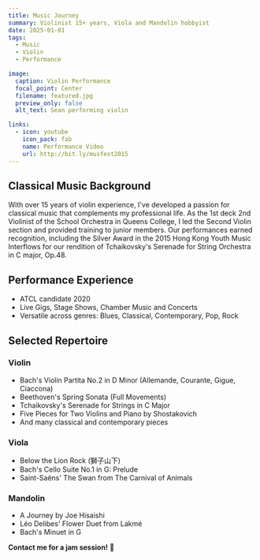 ```yaml
---
title: Music Journey
summary: Violinist 15+ years, Viola and Mandolin hobbyist
date: 2025-01-01
tags:
  - Music
  - Violin
  - Performance

image:
  caption: Violin Performance
  focal_point: Center
  filename: featured.jpg
  preview_only: false
  alt_text: Sean performing violin

links:
  - icon: youtube
    icon_pack: fab
    name: Performance Video
    url: http://bit.ly/musfest2015
---
```


## Classical Music Background

With over 15 years of violin experience, I've developed a passion for classical music that complements my professional life. As the 1st deck 2nd Violinist of the School Orchestra in Queens College, I led the Second Violin section and provided training to junior members. Our performances earned recognition, including the Silver Award in the 2015 Hong Kong Youth Music Interflows for our rendition of Tchaikovsky's Serenade for String Orchestra in C major, Op.48.

## Performance Experience

- ATCL candidate 2020
- Live Gigs, Stage Shows, Chamber Music and Concerts
- Versatile across genres: Blues, Classical, Contemporary, Pop, Rock

## Selected Repertoire

### Violin
- Bach's Violin Partita No.2 in D Minor (Allemande, Courante, Gigue, Ciaccona)
- Beethoven's Spring Sonata (Full Movements)
- Tchaikovsky's Serenade for Strings in C Major
- Five Pieces for Two Violins and Piano by Shostakovich
- And many classical and contemporary pieces

### Viola
- Below the Lion Rock (獅子山下)
- Bach's Cello Suite No.1 in G: Prelude
- Saint-Saëns' The Swan from The Carnival of Animals

### Mandolin
- A Journey by Joe Hisaishi
- Léo Delibes' Flower Duet from Lakmé
- Bach's Minuet in G

**Contact me for a jam session!** 🎻

<!-- Image placeholder -->
<!-- Add a featured.jpg image to this directory for a performance photo -->

<!-- Video placeholder -->
<!-- 
To add a video, use the following HTML:
<div class="video-container">
  <iframe src="https://www.youtube.com/embed/YOUR_VIDEO_ID" frameborder="0" allow="accelerometer; autoplay; clipboard-write; encrypted-media; gyroscope; picture-in-picture" allowfullscreen></iframe>
</div>
-->
